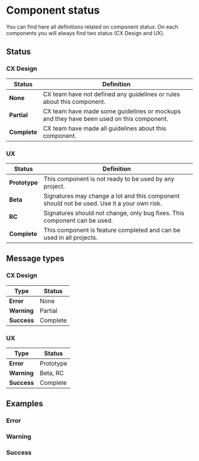 # Component status

You can find here all definitions related on component status. On each components you will always find two status (CX Design and UX).

## Status

### CX Design

| Status             | Definition                                                                              |
| ------------------ | --------------------------------------------------------------------------------------- |
| **None**           | CX team have not defined any guidelines or rules about this component.                  |
| **Partial**        | CX team have made some guidelines or mockups and they have been used on this component. |
| **Complete**       | CX team have made all guidelines about this component.                                  |

### UX

| Status             | Definition                                                                                 |
| ------------------ | ------------------------------------------------------------------------------------------ |
| **Prototype**      | This component is not ready to be used by any project.                                     |
| **Beta**           | Signatures may change a lot and this component should not be used. Use it a your own risk. |
| **RC**             | Signatures should not change, only bug fixes. This component can be used.                  |
| **Complete**       | This component is feature completed and can be used in all projects.                       |

## Message types

### CX Design

| Type           | Status                               |
| -------------- | ------------------------------------ |
| **Error**      | None                                 |
| **Warning**    | Partial                              |
| **Success**    | Complete                             |

### UX

| Type           | Status                               |
| -------------- | ------------------------------------ |
| **Error**      | Prototype                            |
| **Warning**    | Beta, RC                             |
| **Success**    | Complete                             |

## Examples

### Error

<component-status cx-design="none" ux="prototype"></component-status>

### Warning

<component-status cx-design="partial" ux="beta"></component-status>

<component-status cx-design="complete" ux="beta"></component-status>

### Success

<component-status cx-design="complete" ux="complete"></component-status>
